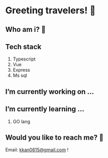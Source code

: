 
<!--
**kkan0615/kkan0615** is a ✨ _special_ ✨ repository because its `README.md` (this file) appears on your GitHub profile.

Here are some ideas to get you started:

- 🔭 I’m currently working on ...
- 🌱 I’m currently learning ...
- 👯 I’m looking to collaborate on ...
- 🤔 I’m looking for help with ...
- 💬 Ask me about ...
- 📫 How to reach me: ...
- 😄 Pronouns: ...
- ⚡ Fun fact: ...
-->


# Greeting travelers! 👋

## Who am i? 🤔

## Tech stack
1. Typescript
2. Vue
3. Express
4. Ms sql

## I’m currently working on ...

## I’m currently learning ...
1. GO lang

## Would you like to reach me? :speech_balloon:
Email: kkan0615@gmail.com !
